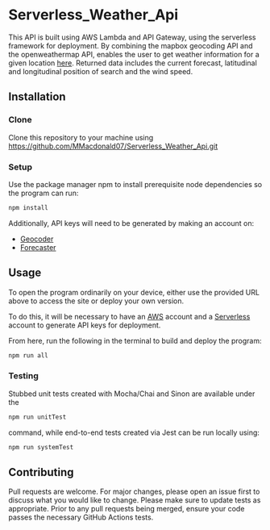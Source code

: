 # Serverless_Weather_Api

This API is built using AWS Lambda and API Gateway, using the serverless framework for deployment. 
By combining the mapbox geocoding API and the openweathermap API, enables the user to get weather information for a given location [here](https://smo8k1u4lc.execute-api.eu-west-2.amazonaws.com/london).
Returned data includes the current forecast, latitudinal and longitudinal position of search and the wind speed.

## Installation

### Clone

Clone this repository to your machine using https://github.com/MMacdonald07/Serverless_Weather_Api.git

### Setup

Use the package manager npm to install prerequisite node dependencies so the program can run:

```bash
npm install
```

Additionally, API keys will need to be generated by making an account on:
* [Geocoder](https://www.mapbox.com/)
* [Forecaster](https://openweathermap.org/api)

## Usage

To open the program ordinarily on your device, either use the provided URL above to access the site or deploy your own version.

To do this, it will be necessary to have an [AWS](https://eu-west-2.console.aws.amazon.com/console/home?region=eu-west-2#) account 
and a [Serverless](https://www.serverless.com/) account to generate API keys for deployment.

From here, run the following in the terminal to build and deploy the program:

```bash
npm run all
```

### Testing

Stubbed unit tests created with Mocha/Chai and Sinon are available under the 

```bash
npm run unitTest
```

command, while end-to-end tests created via Jest can be run locally using:

```bash
npm run systemTest
```

## Contributing

Pull requests are welcome. For major changes, please open an issue first to discuss what you would like to change.
Please make sure to update tests as appropriate. Prior to any pull requests being merged, ensure your code passes the necessary GitHub Actions tests. 